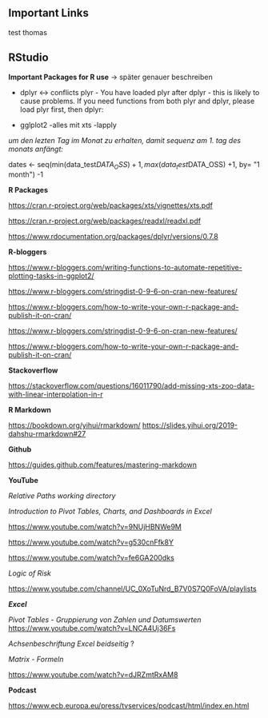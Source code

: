 ## Important Links



test thomas


## RStudio

**Important Packages for R use** -> später genauer beschreiben
* dplyr <-> conflicts plyr - You have loaded plyr after dplyr - this is likely to cause problems.
If you need functions from both plyr and dplyr, please load plyr first, then dplyr:

* gglplot2
-alles mit xts
-lapply

_um den lezten Tag im Monat zu erhalten, damit sequenz am 1. tag des monats anfängt:_

dates <- seq(min(data_test$DATA_OSS) +1, 
             max(data_test$DATA_OSS) +1, 
             by= "1 month") -1
             
**R Packages**

https://cran.r-project.org/web/packages/xts/vignettes/xts.pdf

https://cran.r-project.org/web/packages/readxl/readxl.pdf

https://www.rdocumentation.org/packages/dplyr/versions/0.7.8



**R-bloggers**

https://www.r-bloggers.com/writing-functions-to-automate-repetitive-plotting-tasks-in-ggplot2/

https://www.r-bloggers.com/stringdist-0-9-6-on-cran-new-features/

https://www.r-bloggers.com/how-to-write-your-own-r-package-and-publish-it-on-cran/

https://www.r-bloggers.com/stringdist-0-9-6-on-cran-new-features/

https://www.r-bloggers.com/how-to-write-your-own-r-package-and-publish-it-on-cran/


**Stackoverflow**

https://stackoverflow.com/questions/16011790/add-missing-xts-zoo-data-with-linear-interpolation-in-r

**R Markdown**

https://bookdown.org/yihui/rmarkdown/
https://slides.yihui.org/2019-dahshu-rmarkdown#27


**Github**

https://guides.github.com/features/mastering-markdown

**YouTube**

_Relative Paths working directory_

_Introduction to Pivot Tables, Charts, and Dashboards in Excel_

https://www.youtube.com/watch?v=9NUjHBNWe9M 

https://www.youtube.com/watch?v=g530cnFfk8Y 


https://www.youtube.com/watch?v=fe6GA200dks

_Logic of Risk_

https://www.youtube.com/channel/UC_0XoTuNrd_B7V0S7Q0FoVA/playlists 

_**Excel**_


_Pivot Tables - Gruppierung von Zahlen und Datumswerten_
https://www.youtube.com/watch?v=LNCA4Uj36Fs

_Achsenbeschriftung Excel beidseitig_ ?

_Matrix - Formeln_

https://www.youtube.com/watch?v=dJRZmtRxAM8 


**Podcast**

https://www.ecb.europa.eu/press/tvservices/podcast/html/index.en.html 

